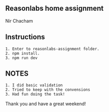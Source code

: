 ## Reasonlabs home assignment

Nir Chacham

## Instructions

    1. Enter to reasonlabs-assignment folder.
    2. npm install.
    3. npm run dev

## NOTES

    1. I did basic validation
    2. Tried to keep with the convensions
    3. Had fun doing the task!

Thank you and have a great weekend!
